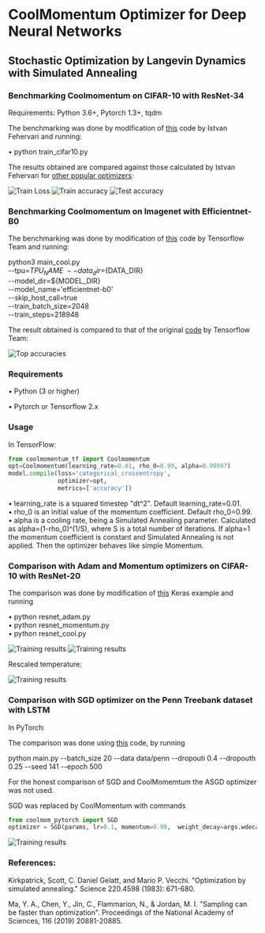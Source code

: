 # CoolMomentum Optimizer for Deep Neural Networks 


## Stochastic Optimization by Langevin Dynamics with Simulated Annealing

### Benchmarking Coolmomentum on CIFAR-10 with ResNet-34 
Requirements: Python 3.6+, Pytorch 1.3+, tqdm

The benchmarking was done by modification of 
[this](https://github.com/ifeherva/optimizer-benchmark/blob/master/train_cifar10.py) code by Istvan Fehervari and running:

• python train_cifar10.py       

The results obtained are compared against those calculated by Istvan Fehervari for [other popular optimizers](https://app.wandb.ai/ifeherva/optimizer-evaluation):

![Train Loss](https://github.com/borbysh/coolmomentum/blob/master/Figure_1_a.png)
![Train accuracy](https://github.com/borbysh/coolmomentum/blob/master/Figure_1_b.png)
![Test accuracy](https://github.com/borbysh/coolmomentum/blob/master/Figure_1_c.png)

### Benchmarking Coolmomentum on Imagenet with Efficientnet-B0 

The benchmarking was done by modification of 
[this](https://cloud.google.com/tpu/docs/tutorials/efficientnet) code by Tensorflow Team and running:

python3 main_cool.py \
  --tpu=${TPU_NAME} \
  --data_dir=${DATA_DIR} \
  --model_dir=${MODEL_DIR} \
  --model_name='efficientnet-b0' \
  --skip_host_call=true \
  --train_batch_size=2048 \
  --train_steps=218948

The result obtained is compared to that of the original [code](https://cloud.google.com/tpu/docs/tutorials/efficientnet) by Tensorflow Team:

![Top accuracies](https://github.com/borbysh/coolmomentum/blob/master/Figure_2.png)


<!---
This repository contains implementations for [CoolMomentum: A Method for Stochastic Optimization by Langevin Dynamics with Simulated Annealing](https://arxiv.org/pdf/2005.14605.pdf) in TensorFlow and PyTorch.
-->
### Requirements

• Python (3 or higher)


• Pytorch or Tensorflow 2.x 


### Usage

In TensorFlow:

```python
from coolmomentum_tf import Coolmomentum                           
opt=Coolmomentum(learning_rate=0.01, rho_0=0.99, alpha=0.99997)
model.compile(loss='categorical_crossentropy',
              optimizer=opt,
              metrics=['accuracy'])
```



• learning_rate is a squared timestep "dt^2". Default learning_rate=0.01.                   
• rho_0 is an initial value of the momentum coefficient. Default rho_0=0.99.                   
• alpha is a cooling rate, being a Simulated Annealing parameter. Calculated as alpha=(1-rho_0)^(1/S), 
  where S is a total number of iterations. If alpha=1 the momentum coefficient is constant 
  and Simulated Annealing is not applied. Then the optimizer behaves like simple Momentum.   





### Comparison with Adam and Momentum optimizers on CIFAR-10 with ResNet-20 


The comparison was done by modification of 
[this](https://github.com/keras-team/keras/blob/master/examples/cifar10_resnet.py) Keras example and running

• python resnet_adam.py       
• python resnet_momentum.py      
• python resnet_cool.py       

![Training results](https://github.com/borbysh/coolmomentum/blob/master/Train_loss.png)
![Training results](https://github.com/borbysh/coolmomentum/blob/master/Test_loss.png)

 Rescaled temperature:
 
![Training results](https://github.com/borbysh/coolmomentum/blob/master/Temperature.png)


### Comparison with SGD optimizer on the Penn Treebank dataset with LSTM 


In PyTorch:


The comparison was done using 
[this](https://github.com/salesforce/awd-lstm-lm) code, by running


python main.py --batch_size 20 --data data/penn --dropouti 0.4 --dropouth 0.25 --seed 141 --epoch 500 


For the honest comparison of SGD and CoolMomemtum the ASGD optimizer was not used.


SGD was replaced by CoolMomentum with commands

```python
from coolmom_pytorch import SGD		
optimizer = SGD(params, lr=0.1, momentum=0.99,  weight_decay=args.wdecay, beta=0.9999998018)
```



![Training results](https://github.com/borbysh/coolmomentum/blob/master/Figure_LSTM.png)



### References: 

Kirkpatrick, Scott, C. Daniel Gelatt, and Mario P. Vecchi. "Optimization by simulated annealing." Science 220.4598 (1983): 671-680.




Ma, Y. A., Chen, Y., Jin, C., Flammarion, N., & Jordan, M. I. "Sampling can be faster than optimization". Proceedings of the National Academy of Sciences, 116 (2019) 20881-20885.
